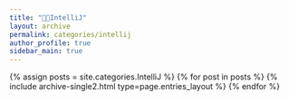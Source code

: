 ```yaml
---
title: "🏳️‍🌈IntelliJ"
layout: archive
permalink: categories/intellij
author_profile: true
sidebar_main: true
---
```


{% assign posts = site.categories.IntelliJ %}
{% for post in posts %} {% include archive-single2.html type=page.entries_layout %} {% endfor %}